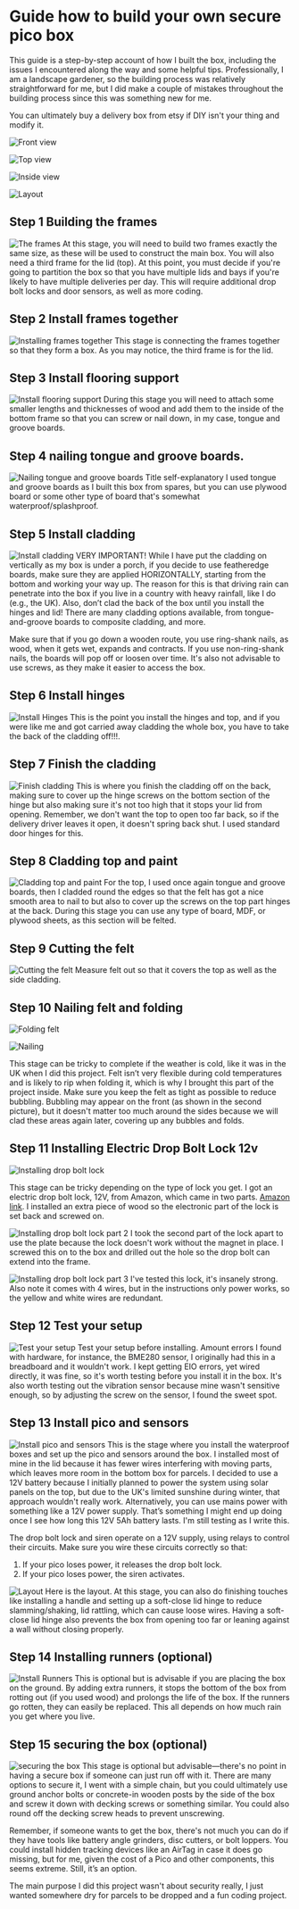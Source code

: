 # Guide how to build your own secure pico box

This guide is a step-by-step account of how I built the box, including the issues I encountered along the way and some helpful tips. Professionally, I am a landscape gardener, so the building process was relatively straightforward for me, but I did make a couple of mistakes throughout the building process since this was something new for me. 

You can ultimately buy a delivery box from etsy if DIY isn't your thing and modify it.

![Front view](main1.jpg)

![Top view](main2.jpg)

![Inside view](inside.jpg)

![Layout](layout.jpg)

## Step 1 Building the frames
![The frames](build_the_frames.jpg) 
At this stage, you will need to build two frames exactly the same size, as these will be used to construct the main box. You will also need a third frame for the lid (top). At this point, you must decide if you're going to partition the box so that you have multiple lids and bays if you're likely to have multiple deliveries per day. This will require additional drop bolt locks and door sensors, as well as more coding.

## Step 2 Install frames together
![Installing frames together](install_frames_together.jpg)
This stage is connecting the frames together so that they form a box. As you may notice, the third frame is for the lid.

## Step 3 Install flooring support
![Install flooring support](install_flooring_support.jpg)
During this stage you will need to attach some smaller lengths and thicknesses of wood and add them to the inside of the bottom frame so that you can screw or nail down, in my case, tongue and groove boards.

## Step 4 nailing tongue and groove boards.
![Nailing tongue and groove boards](install_flooring.jpg)
Title self-explanatory I used tongue and groove boards as I built this box from spares, but you can use plywood board or some other type of board that's somewhat waterproof/splashproof.

## Step 5 Install cladding
![Install cladding](install_cladding.jpg)
VERY IMPORTANT! While I have put the cladding on vertically as my box is under a porch, if you decide to use featheredge boards, make sure they are applied HORIZONTALLY, starting from the bottom and working your way up. The reason for this is that driving rain can penetrate into the box if you live in a country with heavy rainfall, like I do (e.g., the UK). Also, don’t clad the back of the box until you install the hinges and lid! There are many cladding options available, from tongue-and-groove boards to composite cladding, and more.

Make sure that if you go down a wooden route, you use ring-shank nails, as wood, when it gets wet, expands and contracts. If you use non-ring-shank nails, the boards will pop off or loosen over time. It's also not advisable to use screws, as they make it easier to access the box.

## Step 6 Install hinges
![Install Hinges](install_hinges.jpg)
This is the point you install the hinges and top, and if you were like me and got carried away cladding the whole box, you have to take the back of the cladding off!!!.

## Step 7 Finish the cladding
![Finish cladding](finish_cladding.jpg)
This is where you finish the cladding off on the back, making sure to cover up the hinge screws on the bottom section of the hinge but also making sure it's not too high that it stops your lid from opening. Remember, we don't want the top to open too far back, so if the delivery driver leaves it open, it doesn't spring back shut. I used standard door hinges for this.

## Step 8 Cladding top and paint
![Cladding top and paint](cladding_top.jpg)
For the top, I used once again tongue and groove boards, then I cladded round the edges so that the felt has got a nice smooth area to nail to but also to cover up the screws on the top part hinges at the back. During this stage you can use any type of board, MDF, or plywood sheets, as this section will be felted.

## Step 9 Cutting the felt
![Cutting the felt](felt.jpg)
Measure felt out so that it covers the top as well as the side cladding.

## Step 10 Nailing felt and folding
![Folding felt](folding.jpg)

![Nailing](folding_2.jpg)

This stage can be tricky to complete if the weather is cold, like it was in the UK when I did this project. Felt isn’t very flexible during cold temperatures and is likely to rip when folding it, which is why I brought this part of the project inside. Make sure you keep the felt as tight as possible to reduce bubbling. Bubbling may appear on the front (as shown in the second picture), but it doesn't matter too much around the sides because we will clad these areas again later, covering up any bubbles and folds.

## Step 11 Installing Electric Drop Bolt Lock 12v
![Installing drop bolt lock](picobox2.jpg)

This stage can be tricky depending on the type of lock you get. I got an electric drop bolt lock, 12V, from Amazon, which came in two parts. [Amazon link](https://www.amazon.co.uk/LIBO-Electric-Electronic-Control-Security/dp/B07DW17J3Q/ref=sr_1_3?crid=3IMLO5TY7DW8C&dib=eyJ2IjoiMSJ9.hp2-itwyPUYHBJkAGXtzGxl7cBORglDBRUbYQpckPmc9WOuCHS1eXhC6ao8Yo6jCnItKoFeXaxsLDI9x0FOoczluv7sMgIcYGWtJ3Rzg98wND53W8JTD2CmEj2bEbKm1wl87hja0fNYtyToEtqWZSImI0eUMZtIWXg78s6UZm0SwW9PhYKXOubZoEPymGDgl2R3VeDV7jQN-EwN_8hxK6gqQQD8cuNf6WY_5Svq2c-ml-kG4rfwiejUSuTVRsCRkVPt7G3zcD3Eg0r-zuU_sxQHwqYaZiab0ZEOYoB-1H33oisJFurZfUgSz7PWrY2VXm-xuJ9r13BwGC7LCZtCJ5Q-tbDGtYkTdPOawtP_ydbUOnxM0t7EHgJyOKrLL1HeH2t3r9AjHXSWdzG3ewiGYn5-CPKJAPxeEOVc4tHjU0SD-H-a1pew6RCmiIraZKoqn.DI0taTb2DdbJ4WJ4xTMYhRsks2dMf-DbFepCZLddo_4&dib_tag=se&keywords=Electronic+dropbolt+lock+12v&qid=1737649583&sprefix=electronic+dropbolt+lock+12v%2Caps%2C76&sr=8-3). I installed an extra piece of wood so the electronic part of the lock is set back and screwed on.

![Installing drop bolt lock part 2](plate_for_lock.jpg)
I took the second part of the lock apart to use the plate because the lock doesn't work without the magnet in place. I screwed this on to the box and drilled out the hole so the drop bolt can extend into the frame.

![Installing drop bolt lock part 3](dropboltlock3.jpg)
I've tested this lock, it's insanely strong. Also note it comes with 4 wires, but in the instructions only power works, so the yellow and white wires are redundant.

## Step 12 Test your setup
![Test your setup](test_setup.jpg)
Test your setup before installing. Amount errors I found with hardware, for instance, the BME280 sensor, I originally had this in a breadboard and it wouldn't work. I kept getting EIO errors, yet wired directly, it was fine, so it's worth testing before you install it in the box. It's also worth testing out the vibration sensor because mine wasn't sensitive enough, so by adjusting the screw on the sensor, I found the sweet spot.

## Step 13 Install pico and sensors
![Install pico and sensors](picobox.jpg)
This is the stage where you install the waterproof boxes and set up the pico and sensors around the box. I installed most of mine in the lid because it has fewer wires interfering with moving parts, which leaves more room in the bottom box for parcels. I decided to use a 12V battery because I initially planned to power the system using solar panels on the top, but due to the UK's limited sunshine during winter, that approach wouldn't really work. Alternatively, you can use mains power with something like a 12V power supply. That’s something I might end up doing once I see how long this 12V 5Ah battery lasts. I'm still testing as I write this.

The drop bolt lock and siren operate on a 12V supply, using relays to control their circuits. Make sure you wire these circuits correctly so that:
1. If your pico loses power, it releases the drop bolt lock.
2. If your pico loses power, the siren activates.

![Layout](layout.jpg)
Here is the layout. At this stage, you can also do finishing touches like installing a handle and setting up a soft-close lid hinge to reduce slamming/shaking, lid rattling, which can cause loose wires. Having a soft-close lid hinge also prevents the box from opening too far or leaning against a wall without closing properly.

## Step 14 Installing runners (optional)
![Install Runners](runners.jpg)
This is optional but is advisable if you are placing the box on the ground. By adding extra runners, it stops the bottom of the box from rotting out (if you used wood) and prolongs the life of the box. If the runners go rotten, they can easily be replaced. This all depends on how much rain you get where you live.

## Step 15 securing the box (optional)
![securing the box](chain.jpg)
This stage is optional but advisable—there's no point in having a secure box if someone can just run off with it. There are many options to secure it, I went with a simple chain, but you could ultimately use ground anchor bolts or concrete-in wooden posts by the side of the box and screw it down with decking screws or something similar. You could also round off the decking screw heads to prevent unscrewing.

Remember, if someone wants to get the box, there's not much you can do if they have tools like battery angle grinders, disc cutters, or bolt loppers. You could install hidden tracking devices like an AirTag in case it does go missing, but for me, given the cost of a Pico and other components, this seems extreme. Still, it’s an option.

The main purpose I did this project wasn't about security really, I just wanted somewhere dry for parcels to be dropped and a fun coding project.